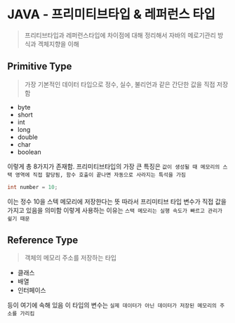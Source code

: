 # JAVA - 프리미티브타입 & 레퍼런스 타입
> 프리티브타입과 레퍼런스타입에 차이점에 대해 정리해서 자바의 메로기관리 방식과 겍체지향을 이해

## Primitive Type
> 가장 기본적인 데이터 타입으로 정수, 실수, 불리언과 같은 간단한 값을 직접 저장함
- byte
- short
- int
- long
- double
- char
- boolean

이렇게 총 8가지가 존재함. 프리미티브타입의 가장 큰 특징은 `값이 생성될 때 메모리의 스택 영역에 직접 할당됨, 함수 호출이 끝나면 자동으로 사라지는 특석을 가짐`
```java
int number = 10;
```
이는 정수 10을 스텍 메모리에 저장한다는 뜻 따라서 프리미티브 타입 변수가 직접 값을 가지고 있음을 의미함 이렇게 사용하는 이유는 `스택 메모리는 실행 속도가 빠르고 관리가 슆기 때문` 

## Reference Type
> 객체의 메모리 주소를 저장하는 타입
- 클래스
- 배열
- 인터페이스

등이 여기에 속해 있음 이 타입의 변수는 `실제 데이터가 아닌 데이터가 저장된 메모리의 주소를 가리킴`
